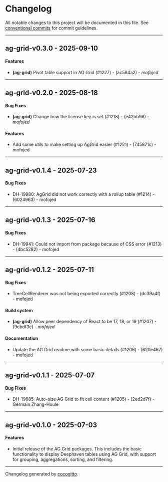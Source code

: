 # Changelog
All notable changes to this project will be documented in this file. See [conventional commits](https://www.conventionalcommits.org/) for commit guidelines.

- - -
## ag-grid-v0.3.0 - 2025-09-10
#### Features
- **(ag-grid)** Pivot table support in AG Grid (#1227) - (ac584a2) - *mofojed*

- - -

## ag-grid-v0.2.0 - 2025-08-18
#### Bug Fixes
- **(ag-grid)** Change how the license key is set (#1218) - (e42bb98) - *mofojed*
#### Features
- Add some utils to make setting up AgGrid easier (#1221) - (745871c) - mofojed

- - -

## ag-grid-v0.1.4 - 2025-07-23
#### Bug Fixes
- DH-19980: AgGrid did not work correctly with a rollup table (#1214) - (6024963) - mofojed

- - -

## ag-grid-v0.1.3 - 2025-07-16
#### Bug Fixes
- DH-19941: Could not import from package because of CSS error (#1213) - (4bc5282) - mofojed

- - -

## ag-grid-v0.1.2 - 2025-07-11
#### Bug Fixes
- TreeCellRenderer was not being exported correctly (#1208) - (dc39a4f) - mofojed
#### Build system
- **(ag-grid)** Allow peer dependency of React to be 17, 18, or 19 (#1207) - (9ebdf3c) - *mofojed*
#### Documentation
- Update the AG Grid readme with some basic details (#1206) - (620e467) - mofojed

- - -

## ag-grid-v0.1.1 - 2025-07-07
#### Bug Fixes
- DH-19685: Auto-size AG Grid to fit cell content (#1205) - (2ed2d7f) - Germain Zhang-Houle

- - -

## ag-grid-v0.1.0 - 2025-07-03
#### Features

- Initial release of the AG Grid packages. This includes the basic functionality to display Deephaven tables using AG Grid, with support for grouping, aggregations, sorting, and filtering.

- - -

Changelog generated by [cocogitto](https://github.com/cocogitto/cocogitto).
